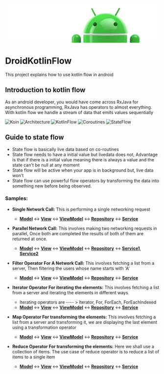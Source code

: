 ![TestDrivenDevelopmentInAndroid](documentation/images/Logo-new.png)

# DroidKotlinFlow
This project explains how to use kotlin flow in android 

## Introduction to kotlin flow 
As an android developer, you would have come across RxJava for asynchronous programming, RxJava has operators to almost everything. With kotlin flow we handle a stream of data that emits values sequentially 



![Koin](https://img.shields.io/badge/Koin-Dependency%20Injection-orange)
![Architecture](https://img.shields.io/badge/MVVM-Architecture-red)
![KotlinFlow](https://img.shields.io/badge/KotlinFlow-API-yellowgreen)
![Coroutines](https://img.shields.io/badge/Coroutines-API-green)
![StateFlow](https://img.shields.io/badge/StateFlow-API-green)


## Guide to state flow 
* State flow is basically live data based on co-routines
* State flow needs to have a initial value but livedata does not, Advantage is that if there is a initial value meaning there is always a value and the state can't be null at any moment
* State flow will be active when your app is in background but, live data won't
* State flow can use powerful flow operators by transforming the data into something new before being observed. 


### Samples:
* **Single Network Call:**  This is performing a single networking request
    * **[Model](app/src/main/java/com/demo/flow/models/ApiUser.kt)**
      <->
      **[View](app/src/main/java/com/demo/flow/presentation/view/fragments/SingleNetworkCallFragment.kt)**
      <->
      **[ViewModel](app/src/main/java/com/demo/flow/presentation/viewmodels/SingleNetworkCallViewModel.kt)**
      <->
      **[Repository](app/src/main/java/com/demo/flow/network/repository/UsersRepository.kt)**
      <->
      **[Service](app/src/main/java/com/demo/flow/network/services/UserListService.kt)**
      
* **Parallel Network Call:**  This involves making two networking requests in parallel, Once both are completed the results of both of them are returned at once.
    * **[Model](app/src/main/java/com/demo/flow/models/ApiUser.kt)**
      <->
      **[View](app/src/main/java/com/demo/flow/presentation/view/fragments/SingleNetworkCallFragment.kt)**
      <->
      **[ViewModel](app/src/main/java/com/demo/flow/presentation/viewmodels/ParallelNetworkCallViewModel.kt)**
      <->
      **[Repository](app/src/main/java/com/demo/flow/network/repository/UsersRepository.kt)**
      <->
      **[Service1](app/src/main/java/com/demo/flow/network/services/UserListService.kt)**,
      **[Service2](app/src/main/java/com/demo/flow/network/services/MoreUsersListService.kt)**
      
* **Filter Operator For A Network Call:**  This involves fetching a list from a server, Then filtering the users whose name starts with 'A'
    * **[Model](app/src/main/java/com/demo/flow/models/ApiUser.kt)**
      <->
      **[View](app/src/main/java/com/demo/flow/presentation/view/fragments/OperatorFilterFragment.kt)**
      <->
      **[ViewModel](app/src/main/java/com/demo/flow/presentation/viewmodels/OperatorFilterViewModel.kt)**
      <->
      **[Repository](app/src/main/java/com/demo/flow/network/repository/UsersRepository.kt)**
      <->
      **[Service](app/src/main/java/com/demo/flow/network/services/UserListService.kt)**

* **Iterator Operator For iterating the elements:**  This involves fetching a list from a server and iterating the elements in different ways 
    * Iterating operators are ---- > Iterator, For, ForEach, ForEachIndexed
    * **[Model](app/src/main/java/com/demo/flow/models/ApiUser.kt)**
      <->
      **[View](app/src/main/java/com/demo/flow/presentation/view/fragments/OperatorIteratorsFragment.kt)**
      <->
      **[ViewModel](app/src/main/java/com/demo/flow/presentation/viewmodels/OperatorIteratorsViewModel.kt)**
      <->
      **[Repository](app/src/main/java/com/demo/flow/network/repository/UsersRepository.kt)**
      <->
      **[Service](app/src/main/java/com/demo/flow/network/services/UserListService.kt)**

* **Map Operator For transforming the elements:**  This involves fetching a list from a server and transforming it, we are displaying the last element using a transformation operator
    * **[Model](app/src/main/java/com/demo/flow/models/ApiUser.kt)**
      <->
      **[View](app/src/main/java/com/demo/flow/presentation/view/fragments/OperatorMapFragment.kt)**
      <->
      **[ViewModel](app/src/main/java/com/demo/flow/presentation/viewmodels/OperatorMapViewModel.kt)**
      <->
      **[Repository](app/src/main/java/com/demo/flow/network/repository/UsersRepository.kt)**
      <->
      **[Service](app/src/main/java/com/demo/flow/network/services/UserListService.kt)**

* **Reduce Operator For transforming the elements:** Here we shall use a collection of items. The use case of reduce operator is to reduce a list of items to a single item
    * **[Model](app/src/main/java/com/demo/flow/models/ApiUser.kt)**
      <->
      **[View](app/src/main/java/com/demo/flow/presentation/view/fragments/OperatorReduceFragment.kt)**
      <->
      **[ViewModel](app/src/main/java/com/demo/flow/presentation/viewmodels/OperatorReduceViewModel.kt)**
      <->
      **[Repository](app/src/main/java/com/demo/flow/network/repository/UsersRepository.kt)**
      <->
      **[Service](app/src/main/java/com/demo/flow/network/services/UserListService.kt)**
    
    